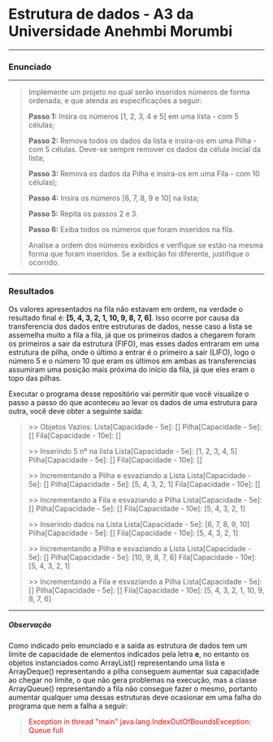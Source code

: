 # **Estrutura de dados - A3 da Universidade Anehmbi Morumbi**
--------------------------
### Enunciado
--------------------------

>Implemente um projeto no qual serão inseridos números de forma ordenada, e que atenda as especificações a seguir: 
> 
> **Passo 1:** Insira os números [1, 2, 3, 4 e 5] em uma lista - com 5 células; 
> 
> **Passo 2:** Remova todos os dados da lista e insira-os em uma Pilha - com 5 células. Deve-se sempre remover os dados da célula inicial da lista; 
> 
> **Passo 3:** Remova os dados da Pilha e insira-os em uma Fila - com 10 células); 
> 
> **Passo 4:** Insira os números [6, 7, 8, 9 e 10] na lista; 
> 
> **Passo 5:** Repita os passos 2 e 3.
>  
> **Passo 6:** Exiba todos os números que foram inseridos na fila. 
> 
>Analise a ordem dos números exibidos e verifique se estão na mesma forma que foram inseridos. Se a exibição foi diferente, justifique o ocorrido.

---------------------

### Resultados

 Os valores apresentados na fila não estavam em ordem, na verdade o resultado final é: **[5, 4, 3, 2, 1, 10, 9, 8, 7, 6]**.
 Isso ocorre por causa da transferencia dos dados entre estruturas de dados, nesse caso a lista se assemelha muito a fila a fila, já que os primeiros dados a chegarem foram os primeiros a sair da estrutura (FIFO), mas esses dados entraram em uma estrutura de pilha, onde o último a entrar é o primeiro a sair (LIFO), logo o número 5 e o número 10 que eram os últimos em ambas as transferencias assumiram uma posição mais próxima do início da fila, já que eles eram o topo das pilhas.

 Executar o programa desse repositório vai permitir que você visualize o passo a passo do que aconteceu ao levar os dados de uma estrutura para outra, você deve obter a seguinte saída:

 >\>\> Objetos Vazios: 
>Lista[Capacidade - 5e]: []
>Pilha[Capacidade - 5e]: []
>Fila[Capacidade - 10e]: []
>
>\>\> Inserindo 5 nº na lista
>Lista[Capacidade - 5e]: [1, 2, 3, 4, 5]
>Pilha[Capacidade - 5e]: []
>Fila[Capacidade - 10e]: []
>
>\>\> Incrementando a Pilha e esvaziando a Lista
>Lista[Capacidade - 5e]: []
>Pilha[Capacidade - 5e]: [5, 4, 3, 2, 1]
>Fila[Capacidade - 10e]: []
>
>\>\> Incrementando a Fila e esvaziando a Pilha
>Lista[Capacidade - 5e]: []
>Pilha[Capacidade - 5e]: []
>Fila[Capacidade - 10e]: [5, 4, 3, 2, 1]
>
>\>\> Inserindo dados na Lista
>Lista[Capacidade - 5e]: [6, 7, 8, 9, 10]
>Pilha[Capacidade - 5e]: []
>Fila[Capacidade - 10e]: [5, 4, 3, 2, 1]
>
>\>\> Incrementando a Pilha e esvaziando a Lista
>Lista[Capacidade - 5e]: []
>Pilha[Capacidade - 5e]: [10, 9, 8, 7, 6]
>Fila[Capacidade - 10e]: [5, 4, 3, 2, 1]
>
>\>\> Incrementando a Fila e esvaziando a Pilha
>Lista[Capacidade - 5e]: []
>Pilha[Capacidade - 5e]: []
>Fila[Capacidade - 10e]: [5, 4, 3, 2, 1, 10, 9, 8, 7, 6]

-----------------------
##### Observação

Como indicado pelo enunciado e a saída as estrutura de dados tem um limite de capacidade de elementos indicados pela letra **e**, no entanto os objetos instanciados como ArrayList() representando uma lista e ArrayDeque() representando a pilha conseguem aumentar sua capacidade ao chegar no limite, o que não gera problemas na execução, mas a classe ArrayQueue() representando a fila não consegue fazer o mesmo, portanto aumentar qualquer uma dessas estruturas deve ocasionar em uma falha do programa que nem a falha a seguir:

> <span style="color:red">Exception in thread "main" java.lang.IndexOutOfBoundsException: Queue full</span>

